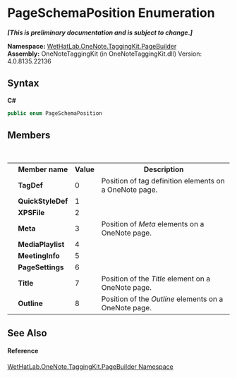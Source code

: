# PageSchemaPosition Enumeration
 _**\[This is preliminary documentation and is subject to change.\]**_

**Namespace:**&nbsp;<a href="56352230-71f2-f4b7-63a8-983965663af5.md">WetHatLab.OneNote.TaggingKit.PageBuilder</a><br />**Assembly:**&nbsp;OneNoteTaggingKit (in OneNoteTaggingKit.dll) Version: 4.0.8135.22136

## Syntax

**C#**<br />
``` C#
public enum PageSchemaPosition
```


## Members
&nbsp;<table><tr><th></th><th>Member name</th><th>Value</th><th>Description</th></tr><tr><td /><td target="F:WetHatLab.OneNote.TaggingKit.PageBuilder.PageSchemaPosition.TagDef">**TagDef**</td><td>0</td><td>Position of tag definition elements on a OneNote page.</td></tr><tr><td /><td target="F:WetHatLab.OneNote.TaggingKit.PageBuilder.PageSchemaPosition.QuickStyleDef">**QuickStyleDef**</td><td>1</td><td /></tr><tr><td /><td target="F:WetHatLab.OneNote.TaggingKit.PageBuilder.PageSchemaPosition.XPSFile">**XPSFile**</td><td>2</td><td /></tr><tr><td /><td target="F:WetHatLab.OneNote.TaggingKit.PageBuilder.PageSchemaPosition.Meta">**Meta**</td><td>3</td><td>Position of _Meta_ elements on a OneNote page.</td></tr><tr><td /><td target="F:WetHatLab.OneNote.TaggingKit.PageBuilder.PageSchemaPosition.MediaPlaylist">**MediaPlaylist**</td><td>4</td><td /></tr><tr><td /><td target="F:WetHatLab.OneNote.TaggingKit.PageBuilder.PageSchemaPosition.MeetingInfo">**MeetingInfo**</td><td>5</td><td /></tr><tr><td /><td target="F:WetHatLab.OneNote.TaggingKit.PageBuilder.PageSchemaPosition.PageSettings">**PageSettings**</td><td>6</td><td /></tr><tr><td /><td target="F:WetHatLab.OneNote.TaggingKit.PageBuilder.PageSchemaPosition.Title">**Title**</td><td>7</td><td>Position of the _Title_ element on a OneNote page.</td></tr><tr><td /><td target="F:WetHatLab.OneNote.TaggingKit.PageBuilder.PageSchemaPosition.Outline">**Outline**</td><td>8</td><td>Position of the _Outline_ elements on a OneNote page.</td></tr></table>

## See Also


#### Reference
<a href="56352230-71f2-f4b7-63a8-983965663af5.md">WetHatLab.OneNote.TaggingKit.PageBuilder Namespace</a><br />